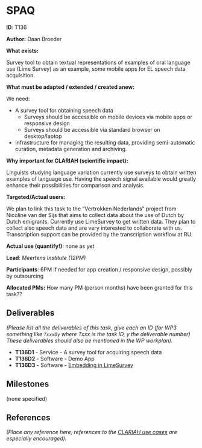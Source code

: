 # SPAQ

**ID**: T136

**Author:** Daan Broeder

**What exists:**

Survey tool to obtain textual representations of examples of oral language use (Lime Survey) as an example, some mobile apps for EL speech data  acquisition.

**What must be adapted / extended / created anew:**

We need:

* A survey tool for obtaining speech data
    * Surveys should be accessible on mobile devices via mobile apps or responsive design
    * Surveys should be accessible via standard browser on desktop/laptop
* Infrastructure for managing the resulting data, providing semi-automatic curation, metadata generation and archiving.

**Why important for CLARIAH (scientific impact):**

Linguists studying language variation currently use surveys to obtain written examples of language use. Having the
speech signal available would greatly enhance their possibilities for comparison and analysis.

**Targeted/Actual users:**

We plan to link this task to the “Vertrokken Nederlands” project from Nicoline van der Sijs that aims to collect data
about the use of Dutch by Dutch emigrants. Currently use LimeSurvey to get written data. They plan to collect also
speech data and are very interested to collaborate with us. Transcription support can be provided by the transcription
workflow at RU.

**Actual use (quantify!):** none as yet

**Lead**: *Meertens Institute (12PM)*

**Participants**: 6PM if needed for app creation / responsive design, possibly by outsourcing

**Allocated PMs:** How many PM (person months) have been granted for this task??

## Deliverables

*(Please list all the deliverables of this task, give each an ID (for WP3 something like ``TxxxDy`` where Txxx is the task ID, y the deliverable number) These deliverables should also be mentioned in the WP workplan).*

* **T136D1** - Service - A survey tool for acquiring speech data
* **T136D2** - Software - Demo App
* **T136D3** - Software - [Embedding in LimeSurvey](https://github.com/knaw-huc/SPAQ)

## Milestones

(none specified)

## References

*(Place any reference here, references to the [CLARIAH use cases](https://github.com/CLARIAH/usecases) are especially encouraged).*

